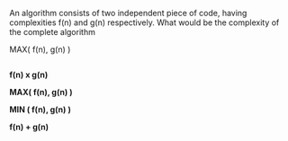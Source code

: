 An algorithm consists of two independent piece of code, having complexities f(n) and g(n) respectively. What would be the complexity of the complete algorithm

MAX( f(n), g(n) )

```

```

**f(n) x g(n)**

**MAX( f(n), g(n) )**

**MIN ( f(n), g(n) )**

**f(n) + g(n)**

```

```
